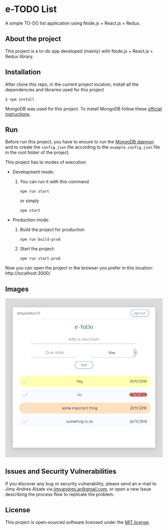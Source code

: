 # e-TODO List
A simple TO-DO list application using Node.js + React.js + Redux.

## About the project

This project is a to-do app developed (mainly) with Node.js + React.js + Redux library.

## Installation

After clone this repo, in the current project location, install all the dependencies and libraries used for this project
```
$ npm install
```

MongoDB was used for this project. To install MongoDB follow these [official instructions](https://docs.mongodb.com/manual/administration/install-community/).

## Run

Before run this project, you have to ensure to run the [MongoDB daemon](https://docs.mongodb.com/manual/tutorial/install-mongodb-on-ubuntu/#verify-that-mongodb-has-started-successfully) and to create the `config.json` file according to the `example.config.json` file in the root folder of the project.

This project has to modes of execution:

- Development mode:

  1. You can run it with this command

      ```
      npm run start
      ```
      or simply
      ```
      npm start
      ```

- Production mode:

  1. Build the project for production

      ```
      npm run build-prod
      ```
  2. Start the project:
      ```
      npm run start-prod
      ```

Now you can open the project in the browser you prefer in this location:
http://localhost:3000/

## Images

![Screenshot](/public/images/e-todo-app.png)

## Issues and Security Vulnerabilities

If you discover any bug or security vulnerability, please send an e-mail to Jimy Andres Alzate via [jimyandres.ar@gmail.com](mailto:jimyandres.ar@gmail.com), or
open a new Issue describing the process flow to replicate the problem.

## License

This project is open-sourced software licensed under the [MIT license](https://opensource.org/licenses/MIT).
